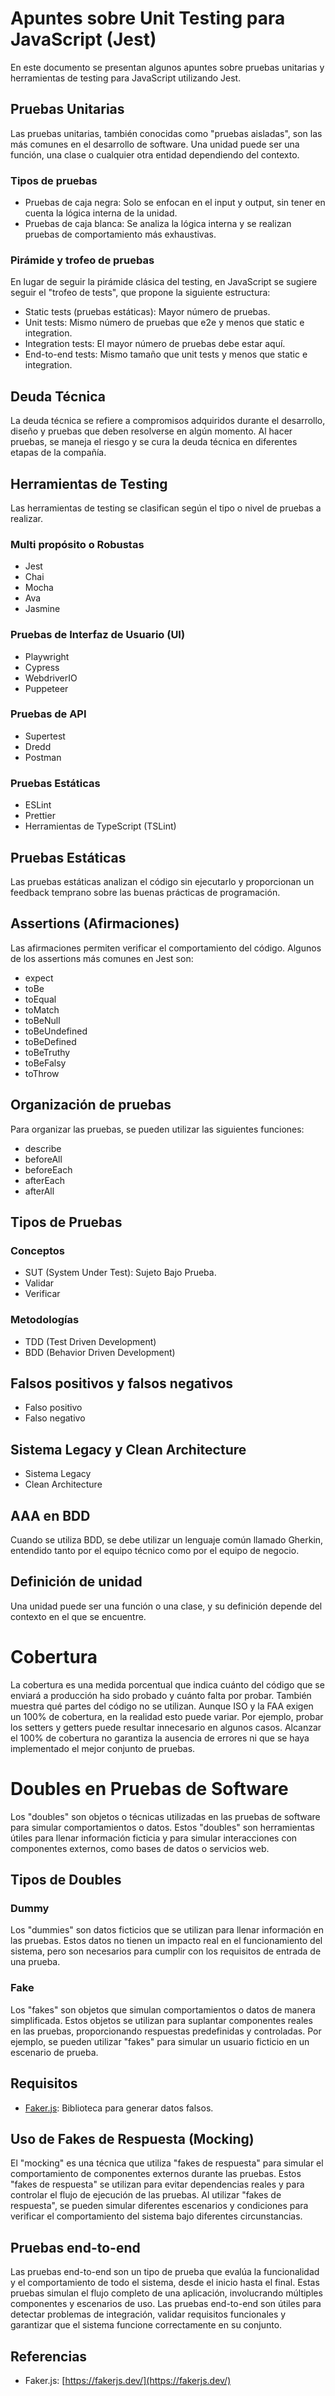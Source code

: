 # Apuntes sobre Unit Testing para JavaScript (Jest)

En este documento se presentan algunos apuntes sobre pruebas unitarias y herramientas de testing para JavaScript utilizando Jest.

## Pruebas Unitarias

Las pruebas unitarias, también conocidas como "pruebas aisladas", son las más comunes en el desarrollo de software. Una unidad puede ser una función, una clase o cualquier otra entidad dependiendo del contexto.

### Tipos de pruebas

- Pruebas de caja negra: Solo se enfocan en el input y output, sin tener en cuenta la lógica interna de la unidad.
- Pruebas de caja blanca: Se analiza la lógica interna y se realizan pruebas de comportamiento más exhaustivas.

### Pirámide y trofeo de pruebas

En lugar de seguir la pirámide clásica del testing, en JavaScript se sugiere seguir el "trofeo de tests", que propone la siguiente estructura:

- Static tests (pruebas estáticas): Mayor número de pruebas.
- Unit tests: Mismo número de pruebas que e2e y menos que static e integration.
- Integration tests: El mayor número de pruebas debe estar aquí.
- End-to-end tests: Mismo tamaño que unit tests y menos que static e integration.

## Deuda Técnica

La deuda técnica se refiere a compromisos adquiridos durante el desarrollo, diseño y pruebas que deben resolverse en algún momento. Al hacer pruebas, se maneja el riesgo y se cura la deuda técnica en diferentes etapas de la compañía.

## Herramientas de Testing

Las herramientas de testing se clasifican según el tipo o nivel de pruebas a realizar.

### Multi propósito o Robustas

- Jest
- Chai
- Mocha
- Ava
- Jasmine

### Pruebas de Interfaz de Usuario (UI)

- Playwright
- Cypress
- WebdriverIO
- Puppeteer

### Pruebas de API

- Supertest
- Dredd
- Postman

### Pruebas Estáticas

- ESLint
- Prettier
- Herramientas de TypeScript (TSLint)

## Pruebas Estáticas

Las pruebas estáticas analizan el código sin ejecutarlo y proporcionan un feedback temprano sobre las buenas prácticas de programación.

## Assertions (Afirmaciones)

Las afirmaciones permiten verificar el comportamiento del código. Algunos de los assertions más comunes en Jest son:

- expect
- toBe
- toEqual
- toMatch
- toBeNull
- toBeUndefined
- toBeDefined
- toBeTruthy
- toBeFalsy
- toThrow

## Organización de pruebas

Para organizar las pruebas, se pueden utilizar las siguientes funciones:

- describe
- beforeAll
- beforeEach
- afterEach
- afterAll

## Tipos de Pruebas

### Conceptos

- SUT (System Under Test): Sujeto Bajo Prueba.
- Validar
- Verificar

### Metodologías

- TDD (Test Driven Development)
- BDD (Behavior Driven Development)

## Falsos positivos y falsos negativos

- Falso positivo
- Falso negativo

## Sistema Legacy y Clean Architecture

- Sistema Legacy
- Clean Architecture

## AAA en BDD

Cuando se utiliza BDD, se debe utilizar un lenguaje común llamado Gherkin, entendido tanto por el equipo técnico como por el equipo de negocio.

## Definición de unidad

Una unidad puede ser una función o una clase, y su definición depende del contexto en el que se encuentre.

# Cobertura

La cobertura es una medida porcentual que indica cuánto del código que se enviará a producción ha sido probado y cuánto falta por probar. También muestra qué partes del código no se utilizan. Aunque ISO y la FAA exigen un 100% de cobertura, en la realidad esto puede variar. Por ejemplo, probar los setters y getters puede resultar innecesario en algunos casos. Alcanzar el 100% de cobertura no garantiza la ausencia de errores ni que se haya implementado el mejor conjunto de pruebas.

# Doubles en Pruebas de Software

Los "doubles" son objetos o técnicas utilizadas en las pruebas de software para simular comportamientos o datos. Estos "doubles" son herramientas útiles para llenar información ficticia y para simular interacciones con componentes externos, como bases de datos o servicios web.

## Tipos de Doubles

### Dummy

Los "dummies" son datos ficticios que se utilizan para llenar información en las pruebas. Estos datos no tienen un impacto real en el funcionamiento del sistema, pero son necesarios para cumplir con los requisitos de entrada de una prueba.

### Fake

Los "fakes" son objetos que simulan comportamientos o datos de manera simplificada. Estos objetos se utilizan para suplantar componentes reales en las pruebas, proporcionando respuestas predefinidas y controladas. Por ejemplo, se pueden utilizar "fakes" para simular un usuario ficticio en un escenario de prueba.

## Requisitos

- [Faker.js](https://fakerjs.dev/): Biblioteca para generar datos falsos.

## Uso de Fakes de Respuesta (Mocking)

El "mocking" es una técnica que utiliza "fakes de respuesta" para simular el comportamiento de componentes externos durante las pruebas. Estos "fakes de respuesta" se utilizan para evitar dependencias reales y para controlar el flujo de ejecución de las pruebas. Al utilizar "fakes de respuesta", se pueden simular diferentes escenarios y condiciones para verificar el comportamiento del sistema bajo diferentes circunstancias.

## Pruebas end-to-end

Las pruebas end-to-end son un tipo de prueba que evalúa la funcionalidad y el comportamiento de todo el sistema, desde el inicio hasta el final. Estas pruebas simulan el flujo completo de una aplicación, involucrando múltiples componentes y escenarios de uso. Las pruebas end-to-end son útiles para detectar problemas de integración, validar requisitos funcionales y garantizar que el sistema funcione correctamente en su conjunto.

## Referencias

- Faker.js: [https://fakerjs.dev/](https://fakerjs.dev/)
